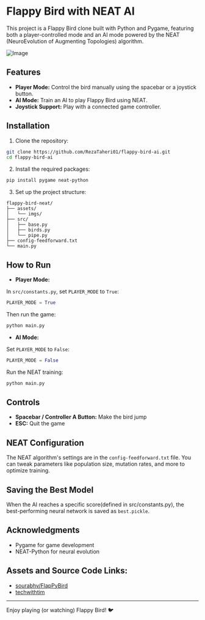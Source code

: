 # Flappy Bird with NEAT AI

This project is a Flappy Bird clone built with Python and Pygame, featuring both a player-controlled mode and an AI mode powered by the NEAT (NeuroEvolution of Augmenting Topologies) algorithm.

![Image](https://github.com/user-attachments/assets/023ea212-e321-4eb7-acd9-f5e262ec3749)

## Features

- **Player Mode:** Control the bird manually using the spacebar or a joystick button.
- **AI Mode:** Train an AI to play Flappy Bird using NEAT.
- **Joystick Support:** Play with a connected game controller.

## Installation

1. Clone the repository:

```sh
git clone https://github.com/RezaTaheri01/flappy-bird-ai.git
cd flappy-bird-ai
```

2. Install the required packages:

```sh
pip install pygame neat-python
```

3. Set up the project structure:

```
flappy-bird-neat/
├── assets/
│   └── imgs/
├── src/
│   ├── base.py
│   ├── birds.py
│   └── pipe.py
├── config-feedforward.txt
└── main.py
```

## How to Run

- **Player Mode:**

In `src/constants.py`, set `PLAYER_MODE` to `True`:

```python
PLAYER_MODE = True
```

Then run the game:

```sh
python main.py
```

- **AI Mode:**

Set `PLAYER_MODE` to `False`:

```python
PLAYER_MODE = False
```

Run the NEAT training:

```sh
python main.py
```

## Controls

- **Spacebar / Controller A Button:** Make the bird jump
- **ESC:** Quit the game

## NEAT Configuration

The NEAT algorithm's settings are in the `config-feedforward.txt` file. You can tweak parameters like population size, mutation rates, and more to optimize training.

## Saving the Best Model

When the AI reaches a specific score(defined in src/constants.py), the best-performing neural network is saved as `best.pickle`.

## Acknowledgments

- Pygame for game development
- NEAT-Python for neural evolution

## Assets and Source Code Links:
- [sourabhv/FlapPyBird](https://github.com/LeonMarqs/Flappy-bird-python)
- [techwithtim](https://github.com/techwithtim/NEAT-Flappy-Bird)

---

Enjoy playing (or watching) Flappy Bird! 🐦

